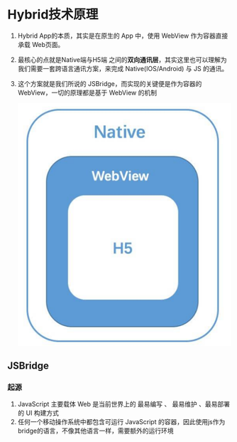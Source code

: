 # Hybrid技术原理

1. Hybrid App的本质，其实是在原生的 App 中，使用 WebView 作为容器直接承载 Web页面。

2. 最核心的点就是Native端与H5端 之间的**双向通讯层**，其实这里也可以理解为我们需要一套跨语言通讯方案，来完成 Native(IOS/Android) 与 JS 的通讯。

3. 这个方案就是我们所说的 JSBridge，而实现的关键便是作为容器的 WebView，一切的原理都是基于 WebView 的机制

	![1560752875362](README.assets/1560752875362.png)

	

## JSBridge

### 起源

1.  JavaScript 主要载体 Web 是当前世界上的 最易编写 、 最易维护 、最易部署 的 UI 构建方式
2. 任何一个移动操作系统中都包含可运行 JavaScript 的容器，因此使用js作为bridge的语言，不像其他语言一样，需要额外的运行环境

